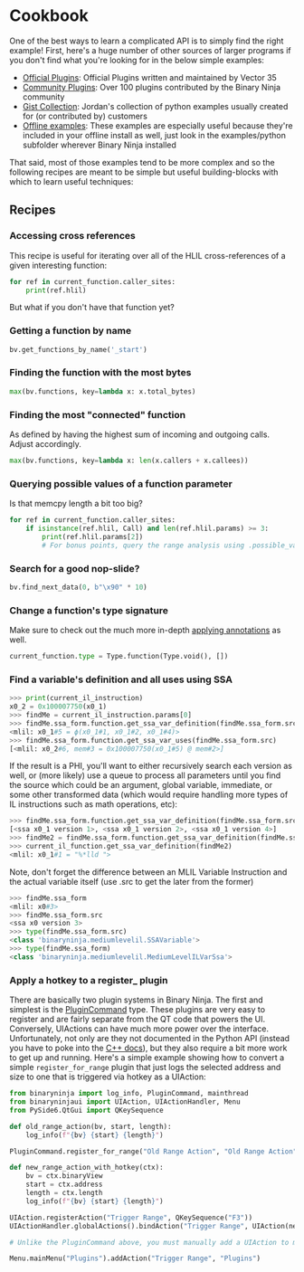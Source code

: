 # Cookbook

One of the best ways to learn a complicated API is to simply find the right example! First, here's a huge number of other sources of larger programs if you don't find what you're looking for in the below simple examples:

 - [Official Plugins](https://github.com/vector35/official-plugins): Official Plugins written and maintained by Vector 35
 - [Community Plugins](https://github.com/vector35/community-plugins): Over 100 plugins contributed by the Binary Ninja community
 - [Gist Collection](https://gist.github.com/psifertex/6fbc7532f536775194edd26290892ef7): Jordan's collection of python examples usually created for (or contributed by) customers
 - [Offline examples](https://github.com/Vector35/binaryninja-api/tree/dev/python/examples): These examples are especially useful because they're included in your offline install as well, just look in the examples/python subfolder wherever Binary Ninja installed

 That said, most of those examples tend to be more complex and so the following recipes are meant to be simple but useful building-blocks with which to learn useful techniques:

## Recipes

### Accessing cross references

This recipe is useful for iterating over all of the HLIL cross-references of a given interesting function:

```python
for ref in current_function.caller_sites:
	print(ref.hlil)
```

But what if you don't have that function yet?

### Getting a function by name

```python
bv.get_functions_by_name('_start')
```

### Finding the function with the most bytes

```python
max(bv.functions, key=lambda x: x.total_bytes)
```

### Finding the most "connected" function

As defined by having the highest sum of incoming and outgoing calls. Adjust accordingly.

```python
max(bv.functions, key=lambda x: len(x.callers + x.callees))
```

### Querying possible values of a function parameter

Is that memcpy length a bit too big?

```python
for ref in current_function.caller_sites:
	if isinstance(ref.hlil, Call) and len(ref.hlil.params) >= 3:
		print(ref.hlil.params[2])
		# For bonus points, query the range analysis using .possible_values
```

### Search for a good nop-slide?

```python
bv.find_next_data(0, b"\x90" * 10)
```

### Change a function's type signature

Make sure to check out the much more in-depth [applying annotations](annotation.md) as well.

```python
current_function.type = Type.function(Type.void(), [])
```

### Find a variable's definition and all uses using SSA

```python
>>> print(current_il_instruction)
x0_2 = 0x100007750(x0_1)
>>> findMe = current_il_instruction.params[0]
>>> findMe.ssa_form.function.get_ssa_var_definition(findMe.ssa_form.src)
<mlil: x0_1#5 = ϕ(x0_1#1, x0_1#2, x0_1#4)>
>>> findMe.ssa_form.function.get_ssa_var_uses(findMe.ssa_form.src)
[<mlil: x0_2#6, mem#3 = 0x100007750(x0_1#5) @ mem#2>]
```

If the result is a PHI, you'll want to either recursively search each version as well, or (more likely) use a queue to process all parameters until you find the source which could be an argument, global variable, immediate, or some other transformed data (which would require handling more types of IL instructions such as math operations, etc):

```python
>>> findMe.ssa_form.function.get_ssa_var_definition(findMe.ssa_form.src).src
[<ssa x0_1 version 1>, <ssa x0_1 version 2>, <ssa x0_1 version 4>]
>>> findMe2 = findMe.ssa_form.function.get_ssa_var_definition(findMe.ssa_form.src).src[0]
>>> current_il_function.get_ssa_var_definition(findMe2)
<mlil: x0_1#1 = "%*lld ">
```

Note, don't forget the difference between an MLIL Variable Instruction and the actual variable itself (use .src to get the later from the former)

```python
>>> findMe.ssa_form
<mlil: x0#3>
>>> findMe.ssa_form.src
<ssa x0 version 3>
>>> type(findMe.ssa_form.src)
<class 'binaryninja.mediumlevelil.SSAVariable'>
>>> type(findMe.ssa_form)
<class 'binaryninja.mediumlevelil.MediumLevelILVarSsa'>
```

### Apply a hotkey to a register_ plugin

There are basically two plugin systems in Binary Ninja. The first and simplest is the [PluginCommand](https://api.binary.ninja/binaryninja.plugin-module.html#binaryninja.plugin.PluginCommand) type. These plugins are very easy to register and are fairly separate from the QT code that powers the UI. Conversely, UIActions can have much more power over the interface. Unfortunately, not only are they not documented in the Python API (instead you have to poke into the [C++ docs](https://api.binary.ninja/cpp/group__action.html#struct_u_i_action)), but they also require a bit more work to get up and running. Here's a simple example showing how to convert a simple `register_for_range` plugin that just logs the selected address and size to one that is triggered via hotkey as a UIAction:

```python
from binaryninja import log_info, PluginCommand, mainthread
from binaryninjaui import UIAction, UIActionHandler, Menu
from PySide6.QtGui import QKeySequence

def old_range_action(bv, start, length):
    log_info(f"{bv} {start} {length}")

PluginCommand.register_for_range("Old Range Action", "Old Range Action", old_range_action)

def new_range_action_with_hotkey(ctx):
    bv = ctx.binaryView
    start = ctx.address
    length = ctx.length
    log_info(f"{bv} {start} {length}")

UIAction.registerAction("Trigger Range", QKeySequence("F3"))
UIActionHandler.globalActions().bindAction("Trigger Range", UIAction(new_range_action_with_hotkey))

# Unlike the PluginCommand above, you must manually add a UIAction to menus including the right-click menu and plugin menu:

Menu.mainMenu("Plugins").addAction("Trigger Range", "Plugins")
```
